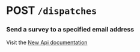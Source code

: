 # POST `/dispatches`

### Send a survey to a specified email address

Visit the [New Api documentation](https://diduenjoy.github.io/docs/#post-code-dispatches-code)
